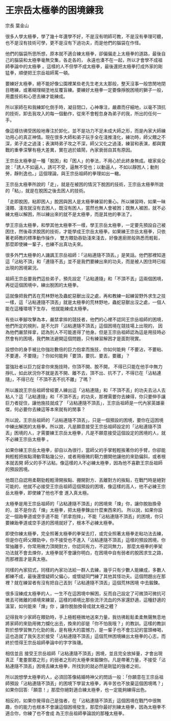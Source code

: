 # 王宗岳太極拳的困境鍊我

宗長
葉金山

很多人學太極拳，學了幾十年還學不好，不是沒有明師可教，不是沒有拳理可聽，也不是沒有技術可學，更不是沒有下過功夫，而是他們的腦袋在作怪。

他們的腦袋所思所想，原本就不適合練太極拳，卻偏偏走上太極拳的道路，最後自己的腦袋和太極拳毫無交集，各走各的， 永遠也湊不在一起，所以才會學不成祖師拳論中的太極拳 。這樣的人不但學不成太極拳，最後還把太極拳打成外家的剛猛拳，順便把王宗岳祖師罵一頓。

要練好太極拳，絕不能好像公園裡某些老先生老太太那般，整天沒事一般悠閒地閉目瞎練，或著糊理糊塗地反覆盲練。要練好太極拳一定要像掙脫困境的獅子一般，用盡技術和心思去練才能練成。

所以家師在和我練卸化倒手時，凝目閉口，心神專注，嚴肅而仔細地，以毫不頂抗的技術，卸去我攻入的每一個動作，從來不會輕忽身為弟子的我，所出的任何一手。

像這樣彷彿受困般地專注於卸化，並不是功力不足未成大師之形，而是內家大師練功用心的真正神情。現在很多大師和弟子玩手全在淺推淺化，練功時，師父餵之不深，弟子走之過淺；表演時弟子攻之不深，師父又化之過淺，練習和表演，都與實戰的重拳深擊有極大差異，實在過於嬉鬧，內家衰弱自其有原因。

王宗岳太極拳是一種「脫困」和「困人」的拳法，不用心於此終身無成。槍家吳殳說：「誘人不如逼人，誘可不受，逼無不受也；以動逼人，不如以靜困人；動則勞，靜則逸也。」這個理論，與王宗岳祖師的拳理如出一轍。

王宗岳太極拳所說的「走」，就是在被困的情況下脫困的技術，王宗岳太極拳所說的「粘」，就是在脫困之後去困人的技術。

「走即脫困，粘即困人」脫困與困人是太極拳練習的重心。所以練習時，如果一昧淺餵、淺攻就沒有去困人，既沒有困人，當然也無人會被困；既無人被困，就不必練太極以解困，所以練出來的就不是太極拳，而是其他的拳法了。

學王宗岳太極拳，和學其他太極拳不一樣，學王宗岳太極拳，一定要先預設自己被困住，然後尋求脫困的技術，才能學成王宗岳太極拳。如果練王宗岳太極拳，只依著老師教的標準動作操作， 雙方餵勁吞勁淺來淺去，好像進廚房般熟悉而輕鬆，那麼即使練一輩子，也練不出真功夫來。

很多外門太極拳的人譏諷王宗岳祖師：「沾粘連隨不頂丟。」是笑話。他們那裡知道這「沾粘不頂」和「連隨不丟」並不是我們要練出來的功夫，而是被人困住時已經出現的困境窘況。

祖師王宗岳要我們這些弟子，預先設定「沾粘連隨」和「不頂不丟」這兩個困境，再從這個困境中，練出脫困的太極拳。

這就像把我們丟在荒林野地及蟲蛇惡獸出沒之處，再和教練一起練習野外求生之技一樣，這「沾粘連隨不頂丟」就是太極拳的荒林野地，蟲蛇惡獸出沒之處，一個人能在這種環境下生存， 他就能練成太極拳。

有些以拳腳攻擊為本，嚴禁拿摔的競技者，他們的心裡不認同王宗岳祖師的困境，他們所定的規則，是不允許「沾粘連隨不頂丟」這個困境在競技場上出現的， 因為他們嚴禁摔拿，認為別人不可能進得了他身。但是王宗岳祖師認為這是用技時必然會有的困境，我們無法避開這個問題，只有練習解困才是面對現實。

設想你的身手被比你強壯數倍的巨力抱拿而施技，你如何能夠「不要沾，不要粘、不要連，不要隨」？你如何能夠「要頂，要抗、要丟，要離」？

當強壯者以巨力捉拿你來施技時，你頂不開、脫不開， 不得已只能在他手中無力掙扎，如此狀況你不就是丟不開、離不去，頂不出、抗不了，不得已在「沾粘連隨」，不得已在「不頂不丟不抗不離」了嗎？

所以誰說王宗岳祖師曾經要人練出這「沾粘連隨」和「不頂不丟」的功夫去沾人去粘人？這「沾粘連隨」和「不頂不丟」的功夫，那裡需要你去練得，你只要伸手讓巨力者捉住，讓他施技就成了 「沾粘連隨不頂丟」，王宗岳祖師是一代內家英雄豪傑，何必要你去練這等本來就有的閒事？

所以說，王宗岳祖師的「沾粘連隨不頂丟」，只是一個預設的困境，要你在這困境中練出解困的太極拳。所以說，凡是願意接受王宗岳祖師設定的「沾粘連隨不頂丟」困境的人，才需要練王宗岳太極拳，凡是不願意接受這個設定的困境的人，就不必練王宗岳太極拳 。

如果你練王宗岳太極拳，卻自以為很行，當師父的手掌輕輕挨著你的手臂，你卻能夠輕輕把挨點滑動零點幾公分，或者用極微的靭力掤開他讓他的來勁偏斜，或者根本就丟開 師父的手不沾粘，像這樣的人不必練太極拳，因為他不喜歡王宗岳祖師的預設困境。

他既已自認用柔靭勁輕輕滑開挨點、掤開對方、丟離對方的挨點，在戰鬥時是絕對可能的，他就不必接受王宗岳祖師這個預設的困境，像這樣的高人，他不必練王宗岳太極拳，即使練了他也不會 進入真太極。

太極拳是用王宗岳祖師的「沾粘連隨不頂丟」的困境來「煉」你，讓你脫胎換骨的，並不是你去「煉」太極拳，把太極拳鍊出什麼東西來的。 所以說，如果你設定一個跆拳道或空手道不能「抓拿抱摔」，不能「沾粘連隨不頂丟」的困境，你只要練跆拳道或空手道的困境就好了，根本不必練太極拳。

即使你練太極拳，完全照著太極拳的拳架去打，或完全照著太極拳走粘功法去練，但是你在師父餵勁中，你不接受也不進入「沾粘連隨不頂丟」這樣的預設困境，你常抽離手，你常用微力頂開對方，你認同有力，不認同無力， 那麼太極拳的拳架功法就不會去煉你，太極拳就不會讓你明白，在困境中自有弱者的脫困求生之路，而那裡面才是真太極。

同樣的內家招式，同樣的內家功法給一群人去練，幾乎只有少數人能練成，多數人都練不成，最後還懷疑師父偏心，或懷疑同門練了其他其怪功夫。這個問題出在那裡？就在練習者有沒有把自己丟到「沾粘連隨不頂丟」這個荒林困境 中去鍛鍊。

很多沒練成太極拳的人，一生不在這困境中解困，反而自己設定了可微頂可微抗可微丟可微離的順境來練習，這樣的順境比那些流汗流血的外家還舒適，這種舒適的溫室，如何能來「煉」你 ，讓你脫胎換骨成就太極之體？

記得我年少家師在餵勁時，手上極輕極微地送來力量，我彷彿鬆鬆柔柔無聲無息地將家師的來勁用微力攔化出去，換來的卻是「你不怕我哦？」的教訓。這樣的教訓對於想學習無力化勁的我，是有極大的震憾力，是一輩子也不會忘記的當頭棒喝， 這也造就了我矢志於接受「沾粘連隨不頂丟」這個荒林困境練出太極拳的心志，而終於悟得王宗岳祖師拳論中的字字珠璣。

相信並且 接受王宗岳祖師「沾粘連隨不頂丟」困境，並且完全放掉量，才會出現真正「耄耋禦眾之形」的弱者之形的太極拳來鍛鍊你。凡是帶著力量，不接受「沾粘連隨不頂丟」困境去練太極拳，所找到的就必然是剛猛的強者之術。

所以說想學太極拳的人，必須回答像結婚時神父的問話一般：「你願意在王宗岳祖師預設「沾粘連隨不頂丟」的困境下學習太極拳，再辛苦也不放棄這個困境嗎？」如果你回答:「願意！」那麼你絕對適合練太極拳，也一定能夠練得出色。

相反的，如果你覺得自己是強者，在「沾粘連隨不頂丟」這個困境在戰鬥中很無趣，你的能力也根本不會讓這個困境發生，那麼你最好別練太極拳，因為太極拳不適合你，你練了也不會成 為王宗岳祖師拳論說的那種太極拳。
